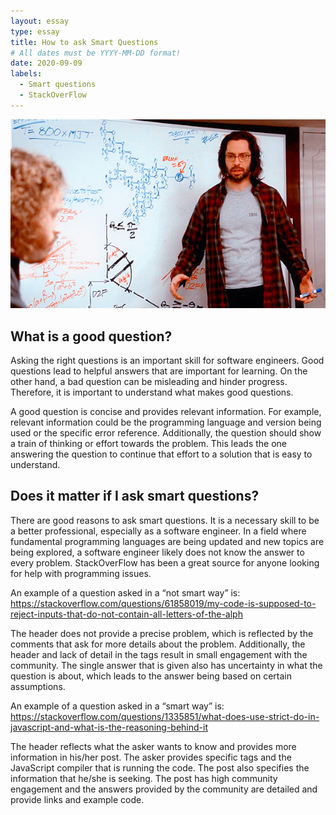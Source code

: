 ```yaml
---
layout: essay
type: essay
title: How to ask Smart Questions
# All dates must be YYYY-MM-DD format!
date: 2020-09-09
labels:
  - Smart questions
  - StackOverFlow
---
```


<p align = "center">
  <img src = "../images/68747470733a2f2f64336a32706b6d6a74696e366f752e636c6f756466726f6e742e6e65742f636f64696e672d61742d7468652d7768697465626f6172642d73696c69636f6e2d76616c6c65792e706e67.png">
</p>

## What is a good question?

Asking the right questions is an important skill for software engineers. Good questions lead to helpful answers that are important for learning. On the other hand, a bad question can be misleading and hinder progress. Therefore, it is important to understand what makes good questions. 

A good question is concise and provides relevant information. For example, relevant information could be the programming language and version being used or the specific error reference. Additionally, the question should show a train of thinking or effort towards the problem. This leads the one answering the question to continue that effort to a solution that is easy to understand.

## Does it matter if I ask smart questions?

There are good reasons to ask smart questions. It is a necessary skill to be a better professional, especially as a software engineer. In a field where fundamental programming languages are being updated and new topics are being explored, a software engineer likely does not know the answer to every problem. StackOverFlow has been a great source for anyone looking for help with programming issues.

An example of a question asked in a “not smart way” is: 
https://stackoverflow.com/questions/61858019/my-code-is-supposed-to-reject-inputs-that-do-not-contain-all-letters-of-the-alph

The header does not provide a precise problem, which is reflected by the comments that ask for more details about the problem. Additionally, the header and lack of detail in the tags result in small engagement with the community. The single answer that is given also has uncertainty in what the question is about, which leads to the answer being based on certain assumptions.

An example of a question asked in a “smart way” is:
https://stackoverflow.com/questions/1335851/what-does-use-strict-do-in-javascript-and-what-is-the-reasoning-behind-it

The header reflects what the asker wants to know and provides more information in his/her post. The asker provides specific tags and the JavaScript compiler that is running the code. The post also specifies the information that he/she is seeking. The post has high community engagement and the answers provided by the community are detailed and provide links and example code.
